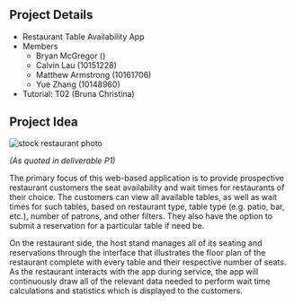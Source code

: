 # <App Name>

## Project Details
* Restaurant Table Availability App
* Members
    * Bryan McGregor ()
    * Calvin Lau (10151228)
    * Matthew Armstrong (10161706)
    * Yue Zhang (10148960)
* Tutorial: T02 (Bruna Christina)

## Project Idea

![*stock restaurant photo*](https://images.pexels.com/photos/6267/menu-restaurant-vintage-table.jpg?auto=compress&cs=tinysrgb&dpr=2&h=750&w=1260)

_(As quoted in deliverable P1)_

The primary focus of this web-based application is to provide prospective restaurant customers the seat availability and wait times for restaurants of their choice. The customers can view all available tables, as well as wait times for such tables, based on restaurant type, table type (e.g. patio, bar, etc.), number of patrons, and other filters. They also have the option to submit a reservation for a particular table if need be.

On the restaurant side, the host stand manages all of its seating and reservations through the interface that illustrates the floor plan of the restaurant complete with every table and their respective number of seats. As the restaurant interacts with the app during service, the app will continuously draw all of the relevant data needed to perform wait time calculations and statistics which is displayed to the customers.

